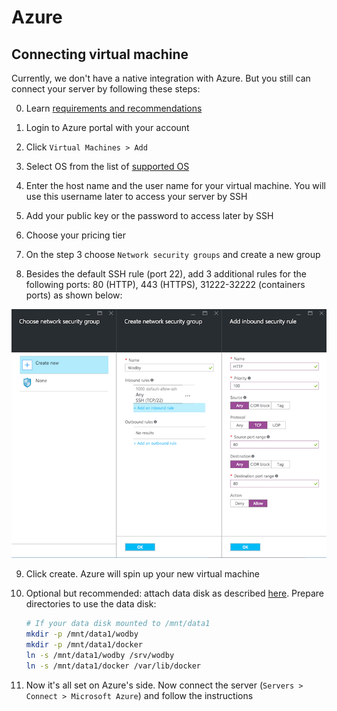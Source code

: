 # Azure

## Connecting virtual machine

Currently, we don't have a native integration with Azure. But you still can connect your server by following these steps:

0. Learn [requirements and recommendations](../infrastructure/connecting-server.md#requirements-and-recommendations)

1. Login to Azure portal with your account

2. Click `Virtual Machines > Add`

3. Select OS from the list of [supported OS](../infrastructure/connecting-server.md#supported-os)

4. Enter the host name and the user name for your virtual machine. You will use this username later to access your server by SSH

5. Add your public key or the password to access later by SSH

6. Choose your pricing tier

7. On the step 3 choose `Network security groups` and create a new group

8. Besides the default SSH rule (port 22), add 3 additional rules for the following ports: 80 (HTTP), 443 (HTTPS), 31222-32222 (containers ports) as shown below: 

![](../assets/azure-network-security-groups.png)

9. Click create. Azure will spin up your new virtual machine

10. Optional but recommended: attach data disk as described [here](https://docs.microsoft.com/en-us/azure/virtual-machines/linux/classic/attach-disk). Prepare directories to use the data disk:
    ```bash
    # If your data disk mounted to /mnt/data1
    mkdir -p /mnt/data1/wodby 
    mkdir -p /mnt/data1/docker
    ln -s /mnt/data1/wodby /srv/wodby
    ln -s /mnt/data1/docker /var/lib/docker    
    ``` 
    
11. Now it's all set on Azure's side. Now connect the server (`Servers > Connect > Microsoft Azure`) and follow the instructions

